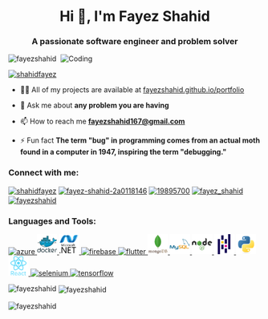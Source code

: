 <h1 align="center">Hi 👋, I'm Fayez Shahid</h1>
<h3 align="center">A passionate software engineer and problem solver</h3>
<img align="right" alt="Coding" width="400" src="https://cdn.dribbble.com/users/1162077/screenshots/3848914/programmer.gif">

<p align="left"> <img src="https://komarev.com/ghpvc/?username=fayezshahid&label=Profile%20views&color=0e75b6&style=flat" alt="fayezshahid" /> </p>

<p align="left"> <a href="https://twitter.com/shahidfayez" target="blank"><img src="https://img.shields.io/twitter/follow/shahidfayez?logo=twitter&style=for-the-badge" alt="shahidfayez" /></a> </p>

- 👨‍💻 All of my projects are available at [fayezshahid.github.io/portfolio](fayezshahid.github.io/portfolio)

- 💬 Ask me about **any problem you are having**

- 📫 How to reach me **fayezshahid167@gmail.com**

- ⚡ Fun fact **The term "bug" in programming comes from an actual moth found in a computer in 1947, inspiring the term "debugging."**

<h3 align="left">Connect with me:</h3>
<p align="left">
<a href="https://twitter.com/shahidfayez" target="blank"><img align="center" src="https://raw.githubusercontent.com/rahuldkjain/github-profile-readme-generator/master/src/images/icons/Social/twitter.svg" alt="shahidfayez" height="30" width="40" /></a>
<a href="https://linkedin.com/in/fayez-shahid-2a0118146" target="blank"><img align="center" src="https://raw.githubusercontent.com/rahuldkjain/github-profile-readme-generator/master/src/images/icons/Social/linked-in-alt.svg" alt="fayez-shahid-2a0118146" height="30" width="40" /></a>
<a href="https://stackoverflow.com/users/19895700" target="blank"><img align="center" src="https://raw.githubusercontent.com/rahuldkjain/github-profile-readme-generator/master/src/images/icons/Social/stack-overflow.svg" alt="19895700" height="30" width="40" /></a>
<a href="https://instagram.com/fayez_shahid" target="blank"><img align="center" src="https://raw.githubusercontent.com/rahuldkjain/github-profile-readme-generator/master/src/images/icons/Social/instagram.svg" alt="fayez_shahid" height="30" width="40" /></a>
<a href="https://www.leetcode.com/fayezshahid" target="blank"><img align="center" src="https://raw.githubusercontent.com/rahuldkjain/github-profile-readme-generator/master/src/images/icons/Social/leet-code.svg" alt="fayezshahid" height="30" width="40" /></a>
</p>

<h3 align="left">Languages and Tools:</h3>
<p align="left"> <a href="https://azure.microsoft.com/en-in/" target="_blank" rel="noreferrer"> <img src="https://www.vectorlogo.zone/logos/microsoft_azure/microsoft_azure-icon.svg" alt="azure" width="40" height="40"/> </a> <a href="https://www.docker.com/" target="_blank" rel="noreferrer"> <img src="https://raw.githubusercontent.com/devicons/devicon/master/icons/docker/docker-original-wordmark.svg" alt="docker" width="40" height="40"/> </a> <a href="https://dotnet.microsoft.com/" target="_blank" rel="noreferrer"> <img src="https://raw.githubusercontent.com/devicons/devicon/master/icons/dot-net/dot-net-original-wordmark.svg" alt="dotnet" width="40" height="40"/> </a> <a href="https://firebase.google.com/" target="_blank" rel="noreferrer"> <img src="https://www.vectorlogo.zone/logos/firebase/firebase-icon.svg" alt="firebase" width="40" height="40"/> </a> <a href="https://flutter.dev" target="_blank" rel="noreferrer"> <img src="https://www.vectorlogo.zone/logos/flutterio/flutterio-icon.svg" alt="flutter" width="40" height="40"/> </a> <a href="https://www.mongodb.com/" target="_blank" rel="noreferrer"> <img src="https://raw.githubusercontent.com/devicons/devicon/master/icons/mongodb/mongodb-original-wordmark.svg" alt="mongodb" width="40" height="40"/> </a> <a href="https://www.mysql.com/" target="_blank" rel="noreferrer"> <img src="https://raw.githubusercontent.com/devicons/devicon/master/icons/mysql/mysql-original-wordmark.svg" alt="mysql" width="40" height="40"/> </a> <a href="https://nodejs.org" target="_blank" rel="noreferrer"> <img src="https://raw.githubusercontent.com/devicons/devicon/master/icons/nodejs/nodejs-original-wordmark.svg" alt="nodejs" width="40" height="40"/> </a> <a href="https://pandas.pydata.org/" target="_blank" rel="noreferrer"> <img src="https://raw.githubusercontent.com/devicons/devicon/2ae2a900d2f041da66e950e4d48052658d850630/icons/pandas/pandas-original.svg" alt="pandas" width="40" height="40"/> </a> <a href="https://www.python.org" target="_blank" rel="noreferrer"> <img src="https://raw.githubusercontent.com/devicons/devicon/master/icons/python/python-original.svg" alt="python" width="40" height="40"/> </a> <a href="https://reactjs.org/" target="_blank" rel="noreferrer"> <img src="https://raw.githubusercontent.com/devicons/devicon/master/icons/react/react-original-wordmark.svg" alt="react" width="40" height="40"/> </a> <a href="https://www.selenium.dev" target="_blank" rel="noreferrer"> <img src="https://raw.githubusercontent.com/detain/svg-logos/780f25886640cef088af994181646db2f6b1a3f8/svg/selenium-logo.svg" alt="selenium" width="40" height="40"/> </a> <a href="https://www.tensorflow.org" target="_blank" rel="noreferrer"> <img src="https://www.vectorlogo.zone/logos/tensorflow/tensorflow-icon.svg" alt="tensorflow" width="40" height="40"/> </a> </p>

<p><img align="left" src="https://github-readme-stats.vercel.app/api/top-langs?username=fayezshahid&show_icons=true&locale=en&layout=compact" alt="fayezshahid" /></p>

<p>&nbsp;<img align="center" src="https://github-readme-stats.vercel.app/api?username=fayezshahid&show_icons=true&locale=en" alt="fayezshahid" /></p>

<p><img align="center" src="https://github-readme-streak-stats.herokuapp.com/?user=fayezshahid&" alt="fayezshahid" /></p>
